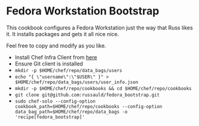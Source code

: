 # Fedora Workstation Bootstrap

This cookbook configures a Fedora Workstation just the way that Russ likes it.
It installs packages and gets it all nice nice.

Feel free to copy and modify as you like.

* Install Chef Infra Client from [here](https://downloads.chef.io/chef/)
* Ensure Git client is installed
* `mkdir -p $HOME/chef/repo/data_bags/users`
* `echo "{ \"username\":\"$USER\" }" > $HOME/chef/repo/data_bags/users/user_info.json`
* `mkdir -p $HOME/chef/repo/cookbooks && cd $HOME/chef/repo/cookbooks`
* `git clone git@github.com:russauld/fedora_bootstrap.git`
* `sudo chef-solo --config-option cookbook_path=$HOME/chef/repo/cookbooks --config-option data_bag_path=$HOME/chef/repo/data_bags -o 'recipe[fedora_bootstrap]'`
